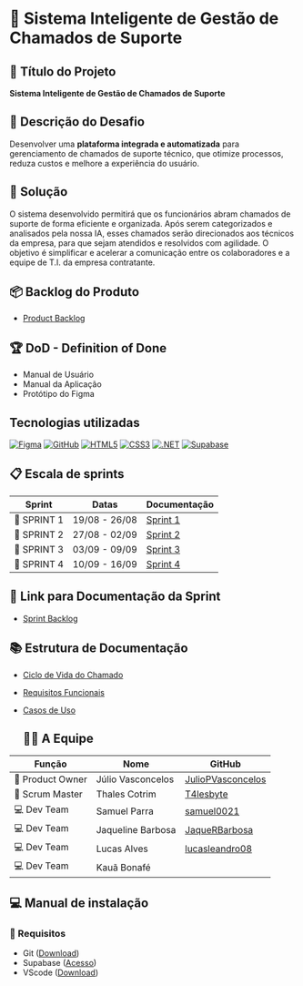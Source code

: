# 📘 Sistema Inteligente de Gestão de Chamados de Suporte

## 🧾 Título do Projeto
**Sistema Inteligente de Gestão de Chamados de Suporte**

## 🎯 Descrição do Desafio
Desenvolver uma **plataforma integrada e automatizada** para gerenciamento de chamados de suporte técnico, que otimize processos, reduza custos e melhore a experiência do usuário.

## 🥇 Solução
O sistema desenvolvido permitirá que os funcionários abram chamados de suporte de forma eficiente e organizada. Após serem categorizados e analisados pela nossa IA, esses chamados serão direcionados aos técnicos da empresa, para que sejam atendidos e resolvidos com agilidade.
O objetivo é simplificar e acelerar a comunicação entre os colaboradores e a equipe de T.I. da empresa contratante.

## 📦 Backlog do Produto
- [Product Backlog](https://tar-stay-ec9.notion.site/Product-Backlog-1c25872c0a9281afa45cee6072936a2c?pvs=4)

## 🏆 DoD - Definition of Done
- Manual de Usuário
- Manual da Aplicação
- Protótipo do Figma

## Tecnologias utilizadas

[![Figma](https://img.shields.io/badge/Figma-F24E1E?style=for-the-badge&logo=figma&logoColor=white)](https://www.figma.com/)
[![GitHub](https://img.shields.io/badge/GitHub-181717?style=for-the-badge&logo=github&logoColor=white)](https://github.com/)
[![HTML5](https://img.shields.io/badge/HTML5-E34F26?style=for-the-badge&logo=html5&logoColor=white)](https://developer.mozilla.org/docs/Web/HTML)
[![CSS3](https://img.shields.io/badge/CSS3-1572B6?style=for-the-badge&logo=css3&logoColor=white)](https://developer.mozilla.org/docs/Web/CSS)
[![.NET](https://img.shields.io/badge/.NET-512BD4?style=for-the-badge&logo=dotnet&logoColor=white)](https://dotnet.microsoft.com/)
[![Supabase](https://img.shields.io/badge/Supabase-3ECF8E?style=for-the-badge&logo=supabase&logoColor=white)](https://supabase.com/)

## 📋 Escala de sprints
| Sprint   | Datas           | Documentação |
|----------|-----------------|--------------|
| 🔖 SPRINT 1 | 19/08 - 26/08 | [Sprint 1](https://github.com/lucasleandro08/Projeto-de-sistemas-orientado-a-objetos/issues/1) |
| 🔖 SPRINT 2 | 27/08 - 02/09 | [Sprint 2](https://github.com/lucasleandro08/Projeto-de-sistemas-orientado-a-objetos/issues/2) |
| 🔖 SPRINT 3 | 03/09 - 09/09 | [Sprint 3](https://github.com/lucasleandro08/Projeto-de-sistemas-orientado-a-objetos/issues/3) |
| 🔖 SPRINT 4 | 10/09 - 16/09 | [Sprint 4](https://github.com/lucasleandro08/Projeto-de-sistemas-orientado-a-objetos/issues/4) |


## 🔗 Link para Documentação da Sprint
- [Sprint Backlog](https://github.com/T4lesbyte/Sistec/blob/main/Sprint-Backlog.md)

## 📚 Estrutura de Documentação

- [Ciclo de Vida do Chamado](https://tar-stay-ec9.notion.site/Ciclo-de-Vida-de-um-Chamado-1c25872c0a9281bcb642ee620d554c95?pvs=)
- [Requisitos Funcionais](https://tar-stay-ec9.notion.site/Levantamento-de-Requisitos-Funcionais-PIM-III-1c25872c0a9281399f40f5e513e43048?pvs=4)
- [Casos de Uso](https://tar-stay-ec9.notion.site/Diagrama-de-Casos-de-Uso-1c25872c0a9281978842fd6060bd9144?pvs=4)

  ## 👨‍💻 A Equipe

| Função        | Nome              | GitHub                                    |
|---------------|-------------------|-------------------------------------------|
| 👑 Product Owner | Júlio Vasconcelos | [JulioPVasconcelos](https://github.com/JulioPVasconcelos) |
| 🧭 Scrum Master  | Thales Cotrim     | [T4lesbyte](https://github.com/T4lesbyte) |
| 💻 Dev Team      | Samuel Parra      | [samuel0021](https://github.com/samuel0021) |
| 💻 Dev Team      | Jaqueline Barbosa | [JaqueRBarbosa](https://github.com/JaqueRBarbosa) |
| 💻 Dev Team      | Lucas Alves       | [lucasleandro08](https://github.com/lucasleandro08) |
| 💻 Dev Team      | Kauã Bonafé       |  |

## 💻 Manual de instalação

### 🔧 Requisitos

- Git ([Download](https://git-scm.com/downloads))
- Supabase ([Acesso](https://supabase.com/database))
- VScode ([Download](https://code.visualstudio.com/download))

